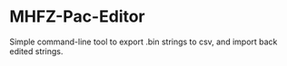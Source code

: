 # MHFZ-Pac-Editor
Simple command-line tool to export .bin strings to csv, and import back edited strings.
